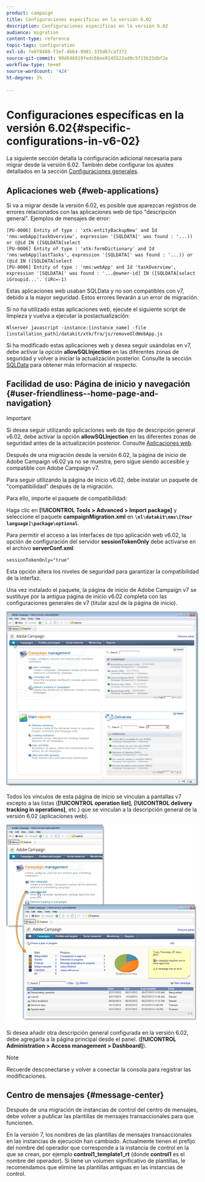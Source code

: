 ```yaml
---
product: campaign
title: Configuraciones específicas en la versión 6.02
description: Configuraciones específicas en la versión 6.02
audience: migration
content-type: reference
topic-tags: configuration
exl-id: 7e8f8488-f3ef-4b64-9981-335d67caf372
source-git-commit: 98d646919fedc66ee9145522ad0c5f15b25dbf2e
workflow-type: tm+mt
source-wordcount: '424'
ht-degree: 3%

---
```


# Configuraciones específicas en la versión 6.02{#specific-configurations-in-v6-02}

La siguiente sección detalla la configuración adicional necesaria para migrar desde la versión 6.02. También debe configurar los ajustes detallados en la sección [Configuraciones generales](../../migration/using/general-configurations.md).

## Aplicaciones web {#web-applications}

Si va a migrar desde la versión 6.02, es posible que aparezcan registros de errores relacionados con las aplicaciones web de tipo &quot;descripción general&quot;. Ejemplos de mensajes de error:

```
[PU-0006] Entity of type : 'xtk:entityBackupNew' and Id 'nms:webApp|taskOverview', expression '[SQLDATA[' was found : '...)) or (@id IN ([SQLDATA[select 
[PU-0006] Entity of type : 'xtk:formDictionary' and Id 'nms:webApp|lastTasks', expression '[SQLDATA[' was found : '...)) or (@id IN ([SQLDATA[select 
[PU-0006] Entity of type : 'nms:webApp' and Id 'taskOverview', expression '[SQLDATA[' was found : '...@owner-id] IN ([SQLDATA[select iGroupid...'. (iRc=-1)
```

Estas aplicaciones web usaban SQLData y no son compatibles con v7, debido a la mayor seguridad. Estos errores llevarán a un error de migración.

Si no ha utilizado estas aplicaciones web, ejecute el siguiente script de limpieza y vuelva a ejecutar la postactualización:

```
Nlserver javascript -instance:[instance_name] -file [installation_path]/datakit/xtk/fra/js/removeOldWebApp.js
```

Si ha modificado estas aplicaciones web y desea seguir usándolas en v7, debe activar la opción **allowSQLInjection** en las diferentes zonas de seguridad y volver a iniciar la actualización posterior. Consulte la sección [SQLData](../../migration/using/general-configurations.md#sqldata) para obtener más información al respecto.

## Facilidad de uso: Página de inicio y navegación {#user-friendliness--home-page-and-navigation}

>[!IMPORTANT]
>
>Si desea seguir utilizando aplicaciones web de tipo de descripción general v6.02, debe activar la opción **allowSQLInjection** en las diferentes zonas de seguridad antes de la actualización posterior. Consulte [Aplicaciones web](#web-applications).

Después de una migración desde la versión 6.02, la página de inicio de Adobe Campaign v6.02 ya no se muestra, pero sigue siendo accesible y compatible con Adobe Campaign v7.

Para seguir utilizando la página de inicio v6.02, debe instalar un paquete de &quot;compatibilidad&quot; después de la migración.

Para ello, importe el paquete de compatibilidad:

Haga clic en **[!UICONTROL Tools > Advanced > Import package]** y seleccione el paquete **campaignMigration.xml** en **`\nl\datakit\nms\[Your language]\package\optional`**.

Para permitir el acceso a las interfaces de tipo aplicación web v6.02, la opción de configuración del servidor **sessionTokenOnly** debe activarse en el archivo **serverConf.xml**:

```
sessionTokenOnly="true"
```

Esta opción altera los niveles de seguridad para garantizar la compatibilidad de la interfaz.

Una vez instalado el paquete, la página de inicio de Adobe Campaign v7 se sustituye por la antigua página de inicio v6.02 completa con las configuraciones generales de v7 (titular azul de la página de inicio).

![](assets/dashboards.png)

Todos los vínculos de esta página de inicio se vinculan a pantallas v7 excepto a las listas (**[!UICONTROL operation list]**, **[!UICONTROL delivery tracking in operations]**, etc.) que se vinculan a la descripción general de la versión 6.02 (aplicaciones web).

![](assets/dashboards2.png)

Si desea añadir otra descripción general configurada en la versión 6.02, debe agregarla a la página principal desde el panel. (**[!UICONTROL Administration > Access management > Dashboard]**).

>[!NOTE]
>
>Recuerde desconectarse y volver a conectar la consola para registrar las modificaciones.

## Centro de mensajes {#message-center}

Después de una migración de instancias de control del centro de mensajes, debe volver a publicar las plantillas de mensajes transaccionales para que funcionen.

En la versión 7, los nombres de las plantillas de mensajes transaccionales en las instancias de ejecución han cambiado. Actualmente tienen el prefijo del nombre del operador que corresponde a la instancia de control en la que se crean, por ejemplo **control1_template1_rt** (donde **control1** es el nombre del operador). Si tiene un volumen significativo de plantillas, le recomendamos que elimine las plantillas antiguas en las instancias de control.

